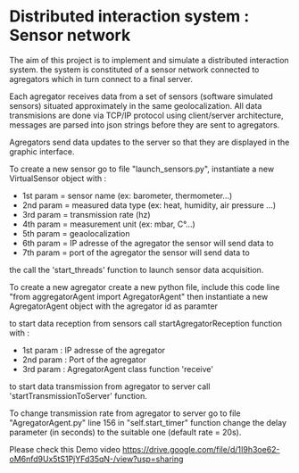# Distributed interaction system : Sensor network

The aim of this project is to implement and simulate a distributed interaction system. the system is constituted of a sensor network connected to agregators which in turn connect to a final server.   

Each agregator receives data from a set of sensors (software simulated sensors) situated approximately in the same geolocalization.
All data transmisions are done via TCP/IP protocol using client/server architecture, messages are parsed into json strings before they are sent to agregators. 

Agregators send data updates to the server so that they are displayed in the graphic interface.

To create a new sensor go to file "launch_sensors.py", instantiate a new VirtualSensor object with :
- 1st param = sensor name (ex: barometer, thermometer...)
- 2nd param = measured data type (ex: heat, humidity, air pressure ...)
- 3rd param = transmission rate (hz)
- 4th param = measurement unit (ex: mbar, C°...)
- 5th param = geaolocalization
- 6th param = IP adresse of the agregator the sensor will send data to 
- 7th param = port of the agregator the sensor will send data to

the call the 'start_threads' function to launch sensor data acquisition. 

To create a new agregator create a new python file, include this code line "from aggregatorAgent import AgregatorAgent" then instantiate a new AgregatorAgent object with the agregator id as paramter

to start data reception from sensors call startAgregatorReception function with :

- 1st param : IP adresse of the agregator
- 2nd param : Port of the agregator
- 3rd param : AgregatorAgent class function 'receive'

to start data transmission from agregator to server call 'startTransmissionToServer' function.

To change transmission rate from agregator to server go to file "AgregatorAgent.py" line 156 
in "self.start_timer" function change the delay parameter (in seconds) to the suitable one (default rate = 20s).

Please check this Demo video https://drive.google.com/file/d/1I9h3oe62-oM6nfd9Ux5tS1PjYFd35qN-/view?usp=sharing

